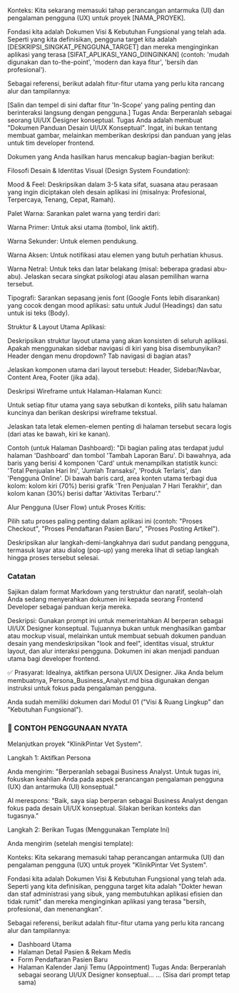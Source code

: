 Konteks:
Kita sekarang memasuki tahap perancangan antarmuka (UI) dan pengalaman pengguna (UX) untuk proyek [NAMA_PROYEK].

Fondasi kita adalah Dokumen Visi & Kebutuhan Fungsional yang telah ada. Seperti yang kita definisikan, pengguna target kita adalah [DESKRIPSI_SINGKAT_PENGGUNA_TARGET] dan mereka menginginkan aplikasi yang terasa [SIFAT_APLIKASI_YANG_DIINGINKAN] (contoh: 'mudah digunakan dan to-the-point', 'modern dan kaya fitur', 'bersih dan profesional').

Sebagai referensi, berikut adalah fitur-fitur utama yang perlu kita rancang alur dan tampilannya:

[Salin dan tempel di sini daftar fitur 'In-Scope' yang paling penting dan berinteraksi langsung dengan pengguna.]
Tugas Anda:
Berperanlah sebagai seorang UI/UX Designer konseptual. Tugas Anda adalah membuat "Dokumen Panduan Desain UI/UX Konseptual". Ingat, ini bukan tentang membuat gambar, melainkan memberikan deskripsi dan panduan yang jelas untuk tim developer frontend.

Dokumen yang Anda hasilkan harus mencakup bagian-bagian berikut:

Filosofi Desain & Identitas Visual (Design System Foundation):

Mood & Feel: Deskripsikan dalam 3-5 kata sifat, suasana atau perasaan yang ingin diciptakan oleh desain aplikasi ini (misalnya: Profesional, Terpercaya, Tenang, Cepat, Ramah).

Palet Warna: Sarankan palet warna yang terdiri dari:

Warna Primer: Untuk aksi utama (tombol, link aktif).

Warna Sekunder: Untuk elemen pendukung.

Warna Aksen: Untuk notifikasi atau elemen yang butuh perhatian khusus.

Warna Netral: Untuk teks dan latar belakang (misal: beberapa gradasi abu-abu).
Jelaskan secara singkat psikologi atau alasan pemilihan warna tersebut.

Tipografi: Sarankan sepasang jenis font (Google Fonts lebih disarankan) yang cocok dengan mood aplikasi: satu untuk Judul (Headings) dan satu untuk isi teks (Body).

Struktur & Layout Utama Aplikasi:

Deskripsikan struktur layout utama yang akan konsisten di seluruh aplikasi. Apakah menggunakan sidebar navigasi di kiri yang bisa disembunyikan? Header dengan menu dropdown? Tab navigasi di bagian atas?

Jelaskan komponen utama dari layout tersebut: Header, Sidebar/Navbar, Content Area, Footer (jika ada).

Deskripsi Wireframe untuk Halaman-Halaman Kunci:

Untuk setiap fitur utama yang saya sebutkan di konteks, pilih satu halaman kuncinya dan berikan deskripsi wireframe tekstual.

Jelaskan tata letak elemen-elemen penting di halaman tersebut secara logis (dari atas ke bawah, kiri ke kanan).

Contoh (untuk Halaman Dashboard): "Di bagian paling atas terdapat judul halaman 'Dashboard' dan tombol 'Tambah Laporan Baru'. Di bawahnya, ada baris yang berisi 4 komponen 'Card' untuk menampilkan statistik kunci: 'Total Penjualan Hari Ini', 'Jumlah Transaksi', 'Produk Terlaris', dan 'Pengguna Online'. Di bawah baris card, area konten utama terbagi dua kolom: kolom kiri (70%) berisi grafik 'Tren Penjualan 7 Hari Terakhir', dan kolom kanan (30%) berisi daftar 'Aktivitas Terbaru'."

Alur Pengguna (User Flow) untuk Proses Kritis:

Pilih satu proses paling penting dalam aplikasi ini (contoh: "Proses Checkout", "Proses Pendaftaran Pasien Baru", "Proses Posting Artikel").

Deskripsikan alur langkah-demi-langkahnya dari sudut pandang pengguna, termasuk layar atau dialog (pop-up) yang mereka lihat di setiap langkah hingga proses tersebut selesai.

### Catatan
Sajikan dalam format Markdown yang terstruktur dan naratif, seolah-olah Anda sedang menyerahkan dokumen ini kepada seorang Frontend Developer sebagai panduan kerja mereka.

Deskripsi:
Gunakan prompt ini untuk memerintahkan AI berperan sebagai UI/UX Designer konseptual. Tujuannya bukan untuk menghasilkan gambar atau mockup visual, melainkan untuk membuat sebuah dokumen panduan desain yang mendeskripsikan "look and feel", identitas visual, struktur layout, dan alur interaksi pengguna. Dokumen ini akan menjadi panduan utama bagi developer frontend.

✅ Prasyarat:
Idealnya, aktifkan persona UI/UX Designer. Jika Anda belum membuatnya, Persona_Business_Analyst.md bisa digunakan dengan instruksi untuk fokus pada pengalaman pengguna.

Anda sudah memiliki dokumen dari Modul 01 ("Visi & Ruang Lingkup" dan "Kebutuhan Fungsional").



### 🚀 CONTOH PENGGUNAAN NYATA
Melanjutkan proyek "KlinikPintar Vet System".

Langkah 1: Aktifkan Persona

Anda mengirim:
"Berperanlah sebagai Business Analyst. Untuk tugas ini, fokuskan keahlian Anda pada aspek perancangan pengalaman pengguna (UX) dan antarmuka (UI) konseptual."

AI merespons:
"Baik, saya siap berperan sebagai Business Analyst dengan fokus pada desain UI/UX konseptual. Silakan berikan konteks dan tugasnya."

Langkah 2: Berikan Tugas (Menggunakan Template Ini)

Anda mengirim (setelah mengisi template):

Konteks:
Kita sekarang memasuki tahap perancangan antarmuka (UI) dan pengalaman pengguna (UX) untuk proyek "KlinikPintar Vet System".

Fondasi kita adalah Dokumen Visi & Kebutuhan Fungsional yang telah ada. Seperti yang kita definisikan, pengguna target kita adalah "Dokter hewan dan staf administrasi yang sibuk, yang membutuhkan aplikasi efisien dan tidak rumit" dan mereka menginginkan aplikasi yang terasa "bersih, profesional, dan menenangkan".

Sebagai referensi, berikut adalah fitur-fitur utama yang perlu kita rancang alur dan tampilannya:

- Dashboard Utama
- Halaman Detail Pasien & Rekam Medis
- Form Pendaftaran Pasien Baru
- Halaman Kalender Janji Temu (Appointment)
Tugas Anda:
Berperanlah sebagai seorang UI/UX Designer konseptual...
...
(Sisa dari prompt tetap sama)